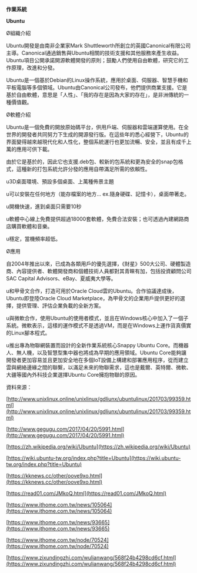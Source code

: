 **作業系統**

**Ubuntu**

Ø組織介紹

Ubuntu開發是由南非企業家Mark Shuttleworth所創立的英國Canonical有限公司主導。Canonical通過銷售與Ubuntu相關的技術支援和其他服務來產生收益。Ubuntu項目公開承諾開源軟體開發的原則；鼓勵人們使用自由軟體，研究它的工作原理，改進和分發。

Ubuntu是一個基於Debian的Linux操作系統，應用於桌面、伺服器、智慧手機和平板電腦等多個領域。Ubuntu由Canonical公司發布，他們提供商業支援。它是基於自由軟體，意思是「人性」、「我的存在是因為大家的存在」，是非洲傳統的一種價值觀。



Ø軟體介紹

Ubuntu是一個免費的開放原始碼平台，供用戶端、伺服器和雲端運算使用。在全世界的開發者共同努力下生成的開源發行版。在這些年的悉心經營下，Ubuntu的界面變得越來越現代化和人性化，整個系統運行也更加流暢、安全，並且有成千上萬的應用可供下載。

由於它是基於的，因此它也支援.deb包、較新的包系統和更為安全的snap包格式，這種新的打包系統允許分發的應用自帶滿足所需的依賴性。



u3D桌面環境、預設多個桌面、上萬種佈景主題

u可以安裝在任何地方（能存檔案的地方... ex.隨身硬碟、記憶卡），桌面帶著走。

u開機快速，進到桌面只需要10秒

u軟體中心線上免費提供超過18000套軟體，免費合法安裝；也可透過內建網路商店購買軟體和音樂。

u穩定，當機頻率超低。



Ø應用

自2004年推出以來，已成為各類用戶的優先選擇，《財星》500大公司、硬體製造商、內容提供者、軟體開發商和個體技術人員都對其青睞有加，包括投資顧問公司SAC Capital Advisors、eBay、夏威夷大學等。



u和甲骨文合作，打造可用於Oracle Cloud雲的Ubuntu。合作協議達成後，Ubuntu即登陸Oracle Cloud Marketplace，為甲骨文的企業用戶提供更好的選擇，提供管理、評估企業負載的全新方案。

u與微軟合作，使用Ubuntu的使用者模式，並且在Windows核心中加入了一個子系統。微軟表示，這樣的運作模式不是透過VM，而是在Windows上運作貨真價實的Linux腳本程式。

u推出專為物聯網裝置而設計的全新作業系統核心Snappy Ubuntu Core。而機器人、無人機，以及智慧型集中器也將成為早期的應用領域。Ubuntu Core能夠讓開發者更加容易並且更加安全地在多個IoT設備上構建和部署應用程序，從而建立雲與網絡邊緣之間的聯繫，以滿足未來的物聯需求，這也是戴爾、英特爾、微軟、大疆等國內外科技企業選擇Ubuntu Core擁抱物聯的原因。



資料來源：

[http://www.unixlinux.online/unixlinux/gdliunx/ubuntulinux/201703/99359.html](http://www.unixlinux.online/unixlinux/gdliunx/ubuntulinux/201703/99359.html)

[http://www.gegugu.com/2017/04/20/5991.html](http://www.gegugu.com/2017/04/20/5991.html)

[https://zh.wikipedia.org/wiki/Ubuntu](https://zh.wikipedia.org/wiki/Ubuntu)

[https://wiki.ubuntu-tw.org/index.php?title=Ubuntu](https://wiki.ubuntu-tw.org/index.php?title=Ubuntu)

[https://kknews.cc/other/oove9xo.html](https://kknews.cc/other/oove9xo.html)

[https://read01.com/JMkoQ.html](https://read01.com/JMkoQ.html)

[https://www.ithome.com.tw/news/105064](https://www.ithome.com.tw/news/105064)

[https://www.ithome.com.tw/news/93665](https://www.ithome.com.tw/news/93665)

[https://www.ithome.com.tw/node/70524](https://www.ithome.com.tw/node/70524)

[https://www.zixundingzhi.com/wulianwang/568f24b4298cd6cf.html](https://www.zixundingzhi.com/wulianwang/568f24b4298cd6cf.html)



